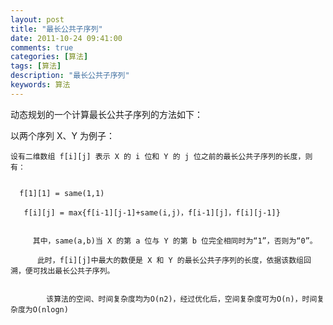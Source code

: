 ```yaml
---
layout: post
title: "最长公共子序列"
date: 2011-10-24 09:41:00 
comments: true
categories: [算法]
tags: [算法]
description: "最长公共子序列"
keywords: 算法
---
```



 
  动态规划的一个计算最长公共子序列的方法如下：
  
   以两个序列 X、Y 为例子：
   
    设有二维数组 f[i][j] 表示 X 的 i 位和 Y 的 j 位之前的最长公共子序列的长度，则有：
    
     
      f[1][1] = same(1,1)
      
       f[i][j] = max{f[i-1][j-1]+same(i,j)，f[i-1][j]，f[i][j-1]}
       
        
         其中，same(a,b)当 X 的第 a 位与 Y 的第 b 位完全相同时为“1”，否则为“0”。
         
          此时，f[i][j]中最大的数便是 X 和 Y 的最长公共子序列的长度，依据该数组回溯，便可找出最长公共子序列。
          
           
            该算法的空间、时间复杂度均为O(n2)，经过优化后，空间复杂度可为O(n)，时间复杂度为O(nlogn)
           
          
         
        
       
      
     
    
   
  
 


